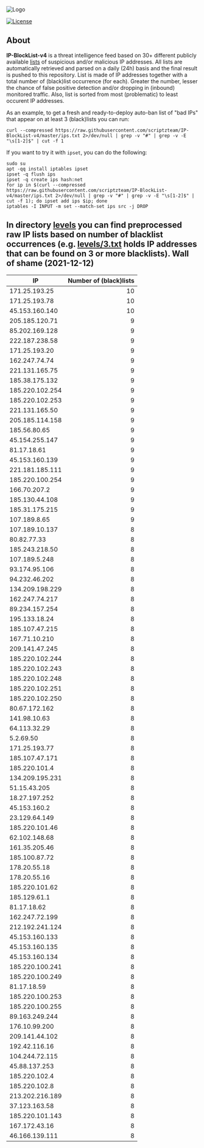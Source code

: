 ![Logo](https://i.imgur.com/PyKLAe7.png)

[![License](https://img.shields.io/badge/license-The_Unlicense-red.svg)](https://unlicense.org/)

About
----

**IP-BlockList-v4** is a threat intelligence feed based on 30+ different publicly available [lists](https://github.com/stamparm/maltrail) of suspicious and/or malicious IP addresses. All lists are automatically retrieved and parsed on a daily (24h) basis and the final result is pushed to this repository. List is made of IP addresses together with a total number of (black)list occurrence (for each). Greater the number, lesser the chance of false positive detection and/or dropping in (inbound) monitored traffic. Also, list is sorted from most (problematic) to least occurent IP addresses.

As an example, to get a fresh and ready-to-deploy auto-ban list of "bad IPs" that appear on at least 3 (black)lists you can run:

```
curl --compressed https://raw.githubusercontent.com/scriptzteam/IP-BlockList-v4/master/ips.txt 2>/dev/null | grep -v "#" | grep -v -E "\s[1-2]$" | cut -f 1
```

If you want to try it with `ipset`, you can do the following:

```
sudo su
apt -qq install iptables ipset
ipset -q flush ips
ipset -q create ips hash:net
for ip in $(curl --compressed https://raw.githubusercontent.com/scriptzteam/IP-BlockList-v4/master/ips.txt 2>/dev/null | grep -v "#" | grep -v -E "\s[1-2]$" | cut -f 1); do ipset add ips $ip; done
iptables -I INPUT -m set --match-set ips src -j DROP
```

In directory [levels](levels) you can find preprocessed raw IP lists based on number of blacklist occurrences (e.g. [levels/3.txt](levels/3.txt) holds IP addresses that can be found on 3 or more blacklists).
Wall of shame (2021-12-12)
----

|IP|Number of (black)lists|
|---|--:|
171.25.193.25|10
171.25.193.78|10
45.153.160.140|10
205.185.120.71|9
85.202.169.128|9
222.187.238.58|9
171.25.193.20|9
162.247.74.74|9
221.131.165.75|9
185.38.175.132|9
185.220.102.254|9
185.220.102.253|9
221.131.165.50|9
205.185.114.158|9
185.56.80.65|9
45.154.255.147|9
81.17.18.61|9
45.153.160.139|9
221.181.185.111|9
185.220.100.254|9
166.70.207.2|9
185.130.44.108|9
185.31.175.215|9
107.189.8.65|9
107.189.10.137|8
80.82.77.33|8
185.243.218.50|8
107.189.5.248|8
93.174.95.106|8
94.232.46.202|8
134.209.198.229|8
162.247.74.217|8
89.234.157.254|8
195.133.18.24|8
185.107.47.215|8
167.71.10.210|8
209.141.47.245|8
185.220.102.244|8
185.220.102.243|8
185.220.102.248|8
185.220.102.251|8
185.220.102.250|8
80.67.172.162|8
141.98.10.63|8
64.113.32.29|8
5.2.69.50|8
171.25.193.77|8
185.107.47.171|8
185.220.101.4|8
134.209.195.231|8
51.15.43.205|8
18.27.197.252|8
45.153.160.2|8
23.129.64.149|8
185.220.101.46|8
62.102.148.68|8
161.35.205.46|8
185.100.87.72|8
178.20.55.18|8
178.20.55.16|8
185.220.101.62|8
185.129.61.1|8
81.17.18.62|8
162.247.72.199|8
212.192.241.124|8
45.153.160.133|8
45.153.160.135|8
45.153.160.134|8
185.220.100.241|8
185.220.100.249|8
81.17.18.59|8
185.220.100.253|8
185.220.100.255|8
89.163.249.244|8
176.10.99.200|8
209.141.44.102|8
192.42.116.16|8
104.244.72.115|8
45.88.137.253|8
185.220.102.4|8
185.220.102.8|8
213.202.216.189|8
37.123.163.58|8
185.220.101.143|8
167.172.43.16|8
46.166.139.111|8
